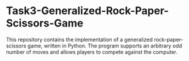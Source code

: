 # Task3-Generalized-Rock-Paper-Scissors-Game
This repository contains the implementation of a generalized rock-paper-scissors game, written in Python. The program supports an arbitrary odd number of moves and allows players to compete against the computer.
